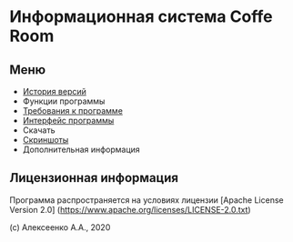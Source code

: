 # Информационная система Coffe Room

## Меню

- [История версий](/history_virsion/index.md)
- Функции программы
- [Требования к программе](/a/index.md)
- [Интерфейс программы](/b/index.md)
- Скачать
- [Скриншоты](/c/index.md)
- Дополнительная информация

## Лицензионная информация

Программа распространяется на условиях лицензии [Apache License Version 2.0]
(https://www.apache.org/licenses/LICENSE-2.0.txt)

(c) Алексеенко А.А., 2020
